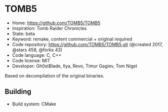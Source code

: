 # TOMB5

- Home: https://github.com/TOMB5/TOMB5
- Inspiration: Tomb Raider Chronicles
- State: beta
- Keyword: remake, content commercial + original required
- Code repository: https://github.com/TOMB5/TOMB5.git (@created 2017, @stars 458, @forks 43)
- Code language: C, C++
- Code license: MIT
- Developer: Gh0stBlade, Ilya, Revo, Timur Gagiev, Tom Niget

Based on decompilation of the original binaries.

## Building

- Build system: CMake

